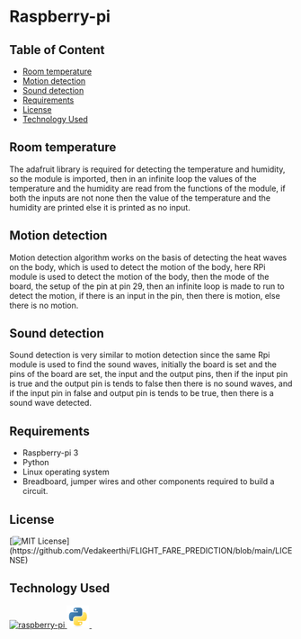 # Raspberry-pi


## Table of Content
  * [Room temperature](#room_temperature)
  * [Motion detection](#motion_detection)
  * [Sound detection](#sound_detection)
  * [Requirements](#requirements)
  * [License](#license)
  * [Technology Used](#technology_used)

## Room temperature <a href='room_temperature'></a>

The adafruit library is required for detecting the temperature and humidity, so the module is imported, then in an infinite loop the values of the temperature and the humidity are read from the functions of the module, if both the inputs are not none then the value of the temperature and the humidity are printed else it is printed as no input.

## Motion detection <a href='motion_detection'></a>

Motion detection algorithm works on the basis of detecting the heat waves on the body, which is used to detect the motion of the body, here RPi module is used to detect the motion of the body, then the mode of the board, the setup of the pin at pin 29, then an infinite loop is made to run to detect the motion, if there is an input in the pin, then there is motion, else there is no motion.

## Sound detection <a href='sound_detection'></a>

Sound detection is very similar to motion detection since the same Rpi module is used to find the sound waves, initially the board is set and the pins of the board are set, the input and the output pins, then if the input pin is true and the output pin is tends to false then there is no sound waves, and if the input pin in false and output pin is tends to be true, then there is a sound wave detected.

## Requirements

  * Raspberry-pi 3
  * Python 
  * Linux operating system
  * Breadboard, jumper wires and other components required to build a circuit.
  
## License

[![MIT License](https://img.shields.io/apm/l/atomic-design-ui.svg?)](https://github.com/Vedakeerthi/FLIGHT_FARE_PREDICTION/blob/main/LICENSE)

## Technology Used <a name='technology_used'></a>

<a href="https://www.raspberrypi.com/" target="_blank" rel="noreferrer"> <img src="https://www.vectorlogo.zone/logos/raspberrypi/raspberrypi-ar21.svg" alt="raspberry-pi" width="70" height="50"/> </a>
<a href="https://www.python.org" target="_blank" rel="noreferrer"> <img src="https://raw.githubusercontent.com/devicons/devicon/master/icons/python/python-original.svg" alt="python" width="40" height="40"/> </a> &nbsp;
